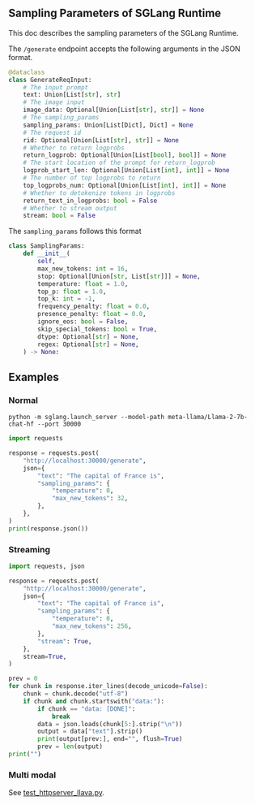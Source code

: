 ## Sampling Parameters of SGLang Runtime
This doc describes the sampling parameters of the SGLang Runtime.

The `/generate` endpoint accepts the following arguments in the JSON format.

```python
@dataclass
class GenerateReqInput:
    # The input prompt
    text: Union[List[str], str]
    # The image input
    image_data: Optional[Union[List[str], str]] = None
    # The sampling_params
    sampling_params: Union[List[Dict], Dict] = None
    # The request id
    rid: Optional[Union[List[str], str]] = None
    # Whether to return logprobs
    return_logprob: Optional[Union[List[bool], bool]] = None
    # The start location of the prompt for return_logprob
    logprob_start_len: Optional[Union[List[int], int]] = None
    # The number of top logprobs to return
    top_logprobs_num: Optional[Union[List[int], int]] = None
    # Whether to detokenize tokens in logprobs
    return_text_in_logprobs: bool = False
    # Whether to stream output
    stream: bool = False
```

The `sampling_params` follows this format

```python
class SamplingParams:
    def __init__(
        self,
        max_new_tokens: int = 16,
        stop: Optional[Union[str, List[str]]] = None,
        temperature: float = 1.0,
        top_p: float = 1.0,
        top_k: int = -1,
        frequency_penalty: float = 0.0,
        presence_penalty: float = 0.0,
        ignore_eos: bool = False,
        skip_special_tokens: bool = True,
        dtype: Optional[str] = None,
        regex: Optional[str] = None,
    ) -> None:
```

## Examples

### Normal
```
python -m sglang.launch_server --model-path meta-llama/Llama-2-7b-chat-hf --port 30000
```

```python
import requests

response = requests.post(
    "http://localhost:30000/generate",
    json={
        "text": "The capital of France is",
        "sampling_params": {
            "temperature": 0,
            "max_new_tokens": 32,
        },
    },
)
print(response.json())
```

### Streaming

```python
import requests, json

response = requests.post(
    "http://localhost:30000/generate",
    json={
        "text": "The capital of France is",
        "sampling_params": {
            "temperature": 0,
            "max_new_tokens": 256,
        },
        "stream": True,
    },
    stream=True,
)

prev = 0
for chunk in response.iter_lines(decode_unicode=False):
    chunk = chunk.decode("utf-8")
    if chunk and chunk.startswith("data:"):
        if chunk == "data: [DONE]":
            break
        data = json.loads(chunk[5:].strip("\n"))
        output = data["text"].strip()
        print(output[prev:], end="", flush=True)
        prev = len(output)
print("")
```

### Multi modal

See [test_httpserver_llava.py](../test/srt/test_httpserver_llava.py).
